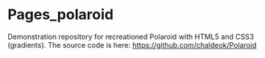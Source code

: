 # Pages_polaroid
Demonstration repository for recreationed Polaroid with HTML5 and CSS3 (gradients). The source code is here: https://github.com/chaldeok/Polaroid
